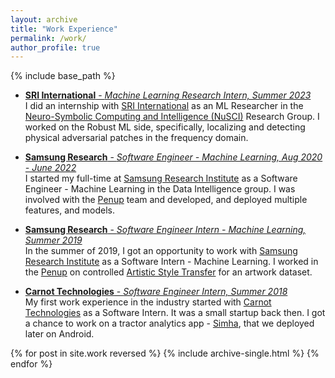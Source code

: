 ```yaml
---
layout: archive
title: "Work Experience"
permalink: /work/
author_profile: true
---
```


{% include base_path %}

* <ins>**SRI International** - _Machine Learning Research Intern, Summer 2023_</ins>  
  I did an internship with [SRI International](https://www.sri.com/) as an ML Researcher in the [Neuro-Symbolic Computing and Intelligence (NuSCI)](https://nusci.csl.sri.com/)  Research Group. I worked on the Robust ML side, specifically, localizing and detecting physical adversarial patches in the frequency domain.

  
* <ins>**Samsung Research** - _Software Engineer - Machine Learning, Aug 2020 - June 2022_</ins>  
  I started my full-time at [Samsung Research Institute](https://research.samsung.com/sri-b) as a Software Engineer - Machine Learning in the Data Intelligence group. I was involved with the [Penup](https://www.penup.com/main/home) team and developed, and deployed multiple features, and models.

  
* <ins>**Samsung Research** - _Software Engineer Intern - Machine Learning, Summer 2019_</ins>  
  In the summer of 2019, I got an opportunity to work with [Samsung Research Institute](https://research.samsung.com/sri-b) as a Software Intern - Machine Learning. I worked in the [Penup](https://www.penup.com/main/home) on controlled [Artistic Style Transfer](https://paperswithcode.com/task/style-transfer) for an artwork dataset.

  
* <ins>**Carnot Technologies** - _Software Engineer Intern, Summer 2018_</ins>  
  My first work experience in the industry started with [Carnot Technologies](https://www.carnot.co.in/) as a Software Intern. It was a small startup back then. I got a chance to work on a tractor analytics app - [Simha](https://play.google.com/store/apps/details?id=com.carnot.traclytics.simha), that we deployed later on Android.

{% for post in site.work reversed %}
  {% include archive-single.html %}
{% endfor %}
